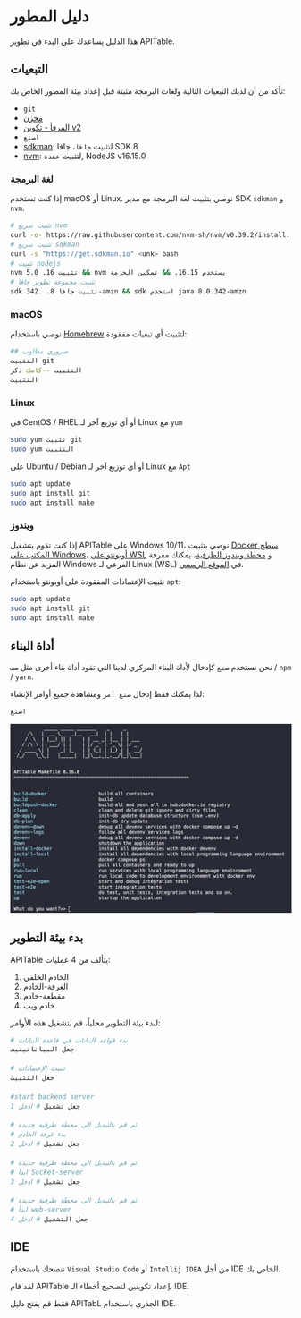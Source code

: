 # دليل المطور

هذا الدليل يساعدك على البدء في تطوير APITable.

## التبعيات

تأكد من أن لديك التبعيات التالية ولغات البرمجة مثبتة قبل إعداد بيئة المطور الخاص بك:

- `git`
- [مخزن](https://docs.docker.com/engine/install/)
- [المرفأ - تكوين v2](https://docs.docker.com/engine/install/)
- `اصنع`
- [sdkman](https://sdkman.io/): لتثبيت `جافا`، جافا SDK 8
- [nvm](https://github.com/nvm-sh/nvm): لتثبيت `عقدة`, NodeJS v16.15.0


### لغة البرمجة

إذا كنت تستخدم macOS أو Linux. نوصي بتثبيت لغة البرمجة مع مدير SDK `sdkman` و `nvm`.

```bash
# تثبيت سريع nvm
curl -o- https://raw.githubusercontent.com/nvm-sh/nvm/v0.39.2/install. (ح) <unk> bash
# تثبيت سريع sdkman
curl -s "https://get.sdkman.io" <unk> bash
# تثبيت nodejs 
nvm تثبيت 16. 5.0 && nvm يستخدم 16.15. && تمكين الحزمة
# تثبيت مجموعة تطوير جافا
sdk تثبيت جافا 8. .342-amzn && sdk استخدم java 8.0.342-amzn
```

### macOS

نوصي باستخدام [Homebrew](https://brew.sh/) لتثبيت أي تبعيات مفقودة:

```bash
## ضروري مطلوب
التثبيت git
التثبيت --كاسك دكر
التثبيت
```

### Linux

في CentOS / RHEL أو أي توزيع آخر لـ Linux مع `yum`

```bash
sudo yum تثبيت git
sudo yum التثبيت
```

على Ubuntu / Debian أو أي توزيع آخر لـ Linux مع `Apt`

```bash
sudo apt update
sudo apt install git
sudo apt install make
```


### ويندوز

إذا كنت تقوم بتشغيل APITable على Windows 10/11، نوصي بتثبيت [Docker سطح المكتب على Windows](https://docs.docker.com/desktop/install/windows-install/)، [أوبونتو على WSL](https://ubuntu.com/wsl) و [محطة ويندوز الطرفية](https://aka.ms/terminal)، يمكنك معرفة المزيد عن نظام Windows الفرعي لـ Linux (WSL) في [الموقع الرسمي](https://learn.microsoft.com/en-us/windows/wsl).

تثبيت الإعتمادات المفقودة على أوبونتو باستخدام `apt`:

```bash
sudo apt update
sudo apt install git
sudo apt install make
```


## أداة البناء

نحن نستخدم `صنع` كإدخال لأداة البناء المركزي لدينا التي تقود أداة بناء أخرى مثل `صف` / `npm` / `yarn`.

لذا يمكنك فقط إدخال `صنع أمر` ومشاهدة جميع أوامر الإنشاء:

```bash
اصنع
```

![اصنع لقطة للأوامر](../static/make.png)



## بدء بيئة التطوير

APITable يتألف من 4 عمليات:

1. الخادم الخلفي
2. الغرفة-الخادم
3. مقطعة-خادم
4. خادم ويب

لبدء بيئة التطوير محلياً، قم بتشغيل هذه الأوامر:

```bash
# بدء قواعد البيانات في قاعدة البيانات
جعل البياناتينيف 

# تثبيت الإعتمادات
جعل التثبيت 

#start backend server
جعل تشغيل # ادخل 1  

# ثم قم بالتبديل الى محطة طرفية جديدة
# بدء غرفة الخادم
جعل تشغيل # ادخل 2

# ثم قم بالتبديل الى محطة طرفية جديدة
# ابدأ Socket-server
جعل تشغيل # ادخل 3  

# ثم قم بالتبديل الى محطة طرفية جديدة
# ابدأ web-server
جعل التشغيل # ادخل 4

```




## IDE

ننصحك باستخدام `Visual Studio Code` أو `Intellij IDEA` من أجل IDE الخاص بك.

لقد قام APITable بإعداد تكوينين لتصحيح أخطاء الـ IDE.

فقط قم بفتح دليل APITabL الجذري باستخدام IDE.
